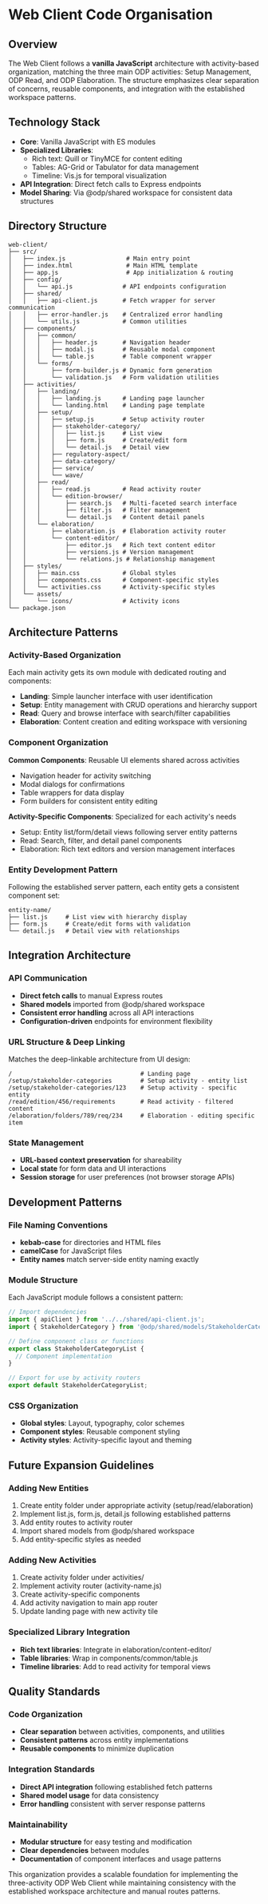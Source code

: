 # Web Client Code Organisation

## Overview
The Web Client follows a **vanilla JavaScript** architecture with activity-based organization, matching the three main ODP activities: Setup Management, ODP Read, and ODP Elaboration. The structure emphasizes clear separation of concerns, reusable components, and integration with the established workspace patterns.

## Technology Stack
- **Core**: Vanilla JavaScript with ES modules
- **Specialized Libraries**:
    - Rich text: Quill or TinyMCE for content editing
    - Tables: AG-Grid or Tabulator for data management
    - Timeline: Vis.js for temporal visualization
- **API Integration**: Direct fetch calls to Express endpoints
- **Model Sharing**: Via @odp/shared workspace for consistent data structures

## Directory Structure

```
web-client/
├── src/
│   ├── index.js                 # Main entry point
│   ├── index.html               # Main HTML template
│   ├── app.js                   # App initialization & routing
│   ├── config/
│   │   └── api.js              # API endpoints configuration
│   ├── shared/
│   │   ├── api-client.js       # Fetch wrapper for server communication
│   │   ├── error-handler.js    # Centralized error handling
│   │   └── utils.js            # Common utilities
│   ├── components/
│   │   ├── common/
│   │   │   ├── header.js       # Navigation header
│   │   │   ├── modal.js        # Reusable modal component
│   │   │   └── table.js        # Table component wrapper
│   │   └── forms/
│   │       ├── form-builder.js # Dynamic form generation
│   │       └── validation.js   # Form validation utilities
│   ├── activities/
│   │   ├── landing/
│   │   │   ├── landing.js      # Landing page launcher
│   │   │   └── landing.html    # Landing page template
│   │   ├── setup/
│   │   │   ├── setup.js        # Setup activity router
│   │   │   ├── stakeholder-category/
│   │   │   │   ├── list.js     # List view
│   │   │   │   ├── form.js     # Create/edit form
│   │   │   │   └── detail.js   # Detail view
│   │   │   ├── regulatory-aspect/
│   │   │   ├── data-category/
│   │   │   ├── service/
│   │   │   └── wave/
│   │   ├── read/
│   │   │   ├── read.js         # Read activity router
│   │   │   └── edition-browser/
│   │   │       ├── search.js   # Multi-faceted search interface
│   │   │       ├── filter.js   # Filter management
│   │   │       └── detail.js   # Content detail panels
│   │   └── elaboration/
│   │       ├── elaboration.js  # Elaboration activity router
│   │       └── content-editor/
│   │           ├── editor.js   # Rich text content editor
│   │           ├── versions.js # Version management
│   │           └── relations.js # Relationship management
│   ├── styles/
│   │   ├── main.css            # Global styles
│   │   ├── components.css      # Component-specific styles
│   │   └── activities.css      # Activity-specific styles
│   └── assets/
│       └── icons/              # Activity icons
└── package.json
```

## Architecture Patterns

### Activity-Based Organization
Each main activity gets its own module with dedicated routing and components:
- **Landing**: Simple launcher interface with user identification
- **Setup**: Entity management with CRUD operations and hierarchy support
- **Read**: Query and browse interface with search/filter capabilities
- **Elaboration**: Content creation and editing workspace with versioning

### Component Organization
**Common Components**: Reusable UI elements shared across activities
- Navigation header for activity switching
- Modal dialogs for confirmations
- Table wrappers for data display
- Form builders for consistent entity editing

**Activity-Specific Components**: Specialized for each activity's needs
- Setup: Entity list/form/detail views following server entity patterns
- Read: Search, filter, and detail panel components
- Elaboration: Rich text editors and version management interfaces

### Entity Development Pattern
Following the established server pattern, each entity gets a consistent component set:
```
entity-name/
├── list.js     # List view with hierarchy display
├── form.js     # Create/edit forms with validation
└── detail.js   # Detail view with relationships
```

## Integration Architecture

### API Communication
- **Direct fetch calls** to manual Express routes
- **Shared models** imported from @odp/shared workspace
- **Consistent error handling** across all API interactions
- **Configuration-driven** endpoints for environment flexibility

### URL Structure & Deep Linking
Matches the deep-linkable architecture from UI design:
```
/                                    # Landing page
/setup/stakeholder-categories        # Setup activity - entity list
/setup/stakeholder-categories/123    # Setup activity - specific entity
/read/edition/456/requirements       # Read activity - filtered content
/elaboration/folders/789/req/234     # Elaboration - editing specific item
```

### State Management
- **URL-based context preservation** for shareability
- **Local state** for form data and UI interactions
- **Session storage** for user preferences (not browser storage APIs)

## Development Patterns

### File Naming Conventions
- **kebab-case** for directories and HTML files
- **camelCase** for JavaScript files
- **Entity names** match server-side entity naming exactly

### Module Structure
Each JavaScript module follows a consistent pattern:
```javascript
// Import dependencies
import { apiClient } from '../../shared/api-client.js';
import { StakeholderCategory } from '@odp/shared/models/StakeholderCategory.js';

// Define component class or functions
export class StakeholderCategoryList {
  // Component implementation
}

// Export for use by activity routers
export default StakeholderCategoryList;
```

### CSS Organization
- **Global styles**: Layout, typography, color schemes
- **Component styles**: Reusable component styling
- **Activity styles**: Activity-specific layout and theming

## Future Expansion Guidelines

### Adding New Entities
1. Create entity folder under appropriate activity (setup/read/elaboration)
2. Implement list.js, form.js, detail.js following established patterns
3. Add entity routes to activity router
4. Import shared models from @odp/shared workspace
5. Add entity-specific styles as needed

### Adding New Activities
1. Create activity folder under activities/
2. Implement activity router (activity-name.js)
3. Create activity-specific components
4. Add activity navigation to main app router
5. Update landing page with new activity tile

### Specialized Library Integration
- **Rich text libraries**: Integrate in elaboration/content-editor/
- **Table libraries**: Wrap in components/common/table.js
- **Timeline libraries**: Add to read activity for temporal views

## Quality Standards

### Code Organization
- **Clear separation** between activities, components, and utilities
- **Consistent patterns** across entity implementations
- **Reusable components** to minimize duplication

### Integration Standards
- **Direct API integration** following established fetch patterns
- **Shared model usage** for data consistency
- **Error handling** consistent with server response patterns

### Maintainability
- **Modular structure** for easy testing and modification
- **Clear dependencies** between modules
- **Documentation** of component interfaces and usage patterns

This organization provides a scalable foundation for implementing the three-activity ODP Web Client while maintaining consistency with the established workspace architecture and manual routes patterns.